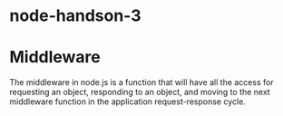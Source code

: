 # node-handson-3
<h1>Middleware</h1>
<p> The middleware in node.js is a function that will have all the access  for requesting an object, responding to an object, and moving to the next middleware function in the application request-response cycle.</p>
